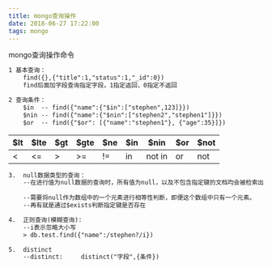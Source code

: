 ```yaml
---
title: mongo查询操作
date: 2018-06-27 17:22:00
tags: mongo
---
```


mongo查询操作命令
<!--more-->

~~~txt
1 基本查询：
    find({},{"title":1,"status":1,"_id":0})
    find后面加字段查询指定字段，1指定返回，0指定不返回
~~~

~~~txt
2 查询条件：
    $in  -- find({"name":{"$in":["stephen",123]}})
    $nin -- find({"name":{"$nin":["stephen2","stephen1"]}})
    $or  -- find({"$or": [{"name":"stephen1"}, {"age":35}]})   
~~~

| $lt | $lte | $gt | $gte | $ne | $in | $nin | $or | $not |
| --- | --- | --- | --- | --- | --- | --- | --- | --- |
| < | <= | > | >= | != | in | not in | or | not  |

~~~txt
3.  null数据类型的查询：
    --在进行值为null数据的查询时，所有值为null，以及不包含指定键的文档均会被检索出来。
    
    --需要将null作为数组中的一个元素进行相等性判断，即便这个数组中只有一个元素。
    --再有就是通过$exists判断指定键是否存在
~~~

~~~txt
4.  正则查询(模糊查询):
    --i表示忽略大小写
    > db.test.find({"name":/stephen?/i})
~~~
~~~txt
5.  distinct
    --distinct:     distinct("字段",{条件})    
~~~

